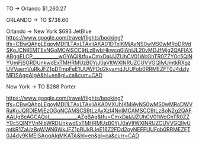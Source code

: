 
TO -> Orlando
$1,260.27

ORLANDO -> TO
$738.60


Orlando -> New York
$693 JetBlue
https://www.google.com/travel/flights/booking?tfs=CBwQAhpLEgoyMDI1LTAxLTAxIiAKA01DTxIKMjAyNS0wMS0wMRoDRVdSKgJCNjIEMTExNGoMCAISCC9tLzBwbHkwcg0IAhIJL20vMDJfMjg2QAFIAXABggELCP___________wGYAQI&tfu=CmxDalJJZUhCV01WcGhTR0ZZY0c5QlNYUmFjSGRDUnkwdExTMHRMUzB0YjJ0aVltWXlNRUZCUVVGQlIyUmtkRXgzUVVaemVuRkJFZ1pDTmpFeE1UUWFDd2kyamdJUUFob0RRMEZFT0J4dzlyMEISAggAIgA&hl=en&gl=ca&curr=CAD

New York -> TO
$288 Porter

https://www.google.com/travel/flights/booking?tfs=CBwQAhpLEgoyMDI1LTAxLTAxIiAKA0VXUhIKMjAyNS0wMS0wMRoDWVRaKgJQRDIEMjEzOGoNCAMSCS9tLzAyXzI4NnIMCAMSCC9tLzBoN2g2QAFAAUgBcAGCAQsI____________AZgBAg&tfu=CmxDalJJZUhCV01WcGhTR0ZZY0c5QlNYVnNlbWRDUnkwdExTMHRMUzB0YjJ0aVltWXlNRUZCUVVGQlIyUmtkR1ZaUzBoWWN6WkJFZ1pRUkRJeE16Z2FDd2oyNEFFUUFob0RRMEZFT0J4dy9KMEISAggAIgMKATA&hl=en&gl=ca&curr=CAD